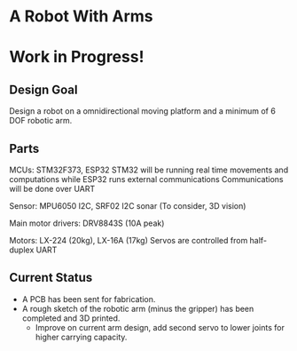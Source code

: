 # A Robot With Arms

# Work in Progress!

## Design Goal
Design a robot on a omnidirectional moving platform and a minimum of 6 DOF robotic arm.

## Parts
MCUs: STM32F373, ESP32
STM32 will be running real time movements and computations while ESP32 runs external communications
Communications will be done over UART

Sensor: MPU6050 I2C, SRF02 I2C sonar
(To consider, 3D vision)

Main motor drivers: DRV8843S (10A peak)

Motors: LX-224 (20kg), LX-16A (17kg)
Servos are controlled from half-duplex UART

## Current Status
- A PCB has been sent for fabrication.
- A rough sketch of the robotic arm (minus the gripper) has been completed and 3D printed.
	- Improve on current arm design, add second servo to lower joints for higher carrying capacity.
